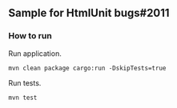 ## Sample for HtmlUnit bugs#2011

### How to run

Run application.
```console
mvn clean package cargo:run -DskipTests=true
```

Run tests.
```console
mvn test
```